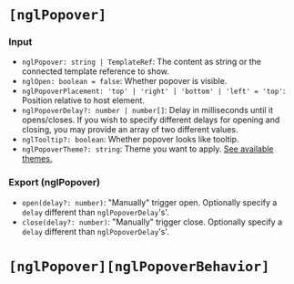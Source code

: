 # `[nglPopover]`

### Input

   * `nglPopover: string | TemplateRef`: The content as string or the connected template reference to show.
   * `nglOpen: boolean = false`: Whether popover is visible.
   * `nglPopoverPlacement: 'top' | 'right' | 'bottom' | 'left' = 'top'`: Position relative to host element.
   * `nglPopoverDelay?: number | number[]`: Delay in milliseconds until it opens/closes. If you wish to specify different delays for opening and closing, you may provide an array of two different values.
   * `nglTooltip?: boolean`: Whether popover looks like tooltip.
   * `nglPopoverTheme?: string`: Theme you want to apply. [See available themes.](https://www.lightningdesignsystem.com/components/utilities/themes/#flavor-color)

### Export (nglPopover)

  * `open(delay?: number)`: "Manually" trigger open. Optionally specify a `delay` different than `nglPopoverDelay`'s'.
  * `close(delay?: number)`: "Manually" trigger close. Optionally specify a `delay` different than `nglPopoverDelay`'s'.


# `[nglPopover][nglPopoverBehavior]`
